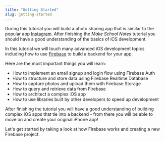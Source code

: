```yaml
---
title: "Getting Started"
slug: getting-started
---
```


During this tutorial you will build a photo sharing app that is similar to the popular app [Instagram](https://instagram.com/). After finishing the *Make School Notes* tutorial you should have a good understanding of the basics of iOS development.

In this tutorial we will touch many advanced iOS development topics including how to use [Firebase](https://firebase.google.com/) to build a backend for your app.

Here are the most important things you will learn:

- How to implement an email signup and login flow using Firebase Auth
- How to structure and store data using Firebase Realtime Database
- How to capture photos and upload them with Firebase Storage
- How to query and retrieve data from Firebase
- How to architect a complex iOS app
- How to use libraries built by other developers to speed up development

After finishing the tutorial you will have a good understanding of building complex iOS apps that tie into a backend - from there you will be able to move on and create your original iPhone app!

<!-- Here's a video that will give you a brief overview of what you will be learning: -->
<!-- TODO: add overview video for Makestagram -->

Let's get started by taking a look at how Firebase works and creating a new Firebase project.
